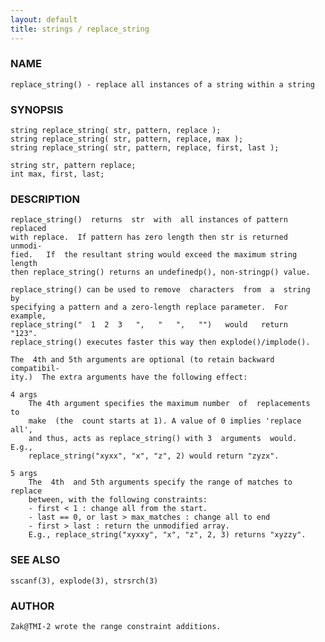 ```yaml
---
layout: default
title: strings / replace_string
---
```


### NAME

    replace_string() - replace all instances of a string within a string


### SYNOPSIS

    string replace_string( str, pattern, replace );
    string replace_string( str, pattern, replace, max );
    string replace_string( str, pattern, replace, first, last );

    string str, pattern replace;
    int max, first, last;

### DESCRIPTION

    replace_string()  returns  str  with  all instances of pattern replaced
    with replace.  If pattern has zero length then str is returned  unmodi‐
    fied.   If  the resultant string would exceed the maximum string length
    then replace_string() returns an undefinedp(), non-stringp() value.

    replace_string() can be used to remove  characters  from  a  string  by
    specifying a pattern and a zero-length replace parameter.  For example,
    replace_string("  1  2  3   ",   "   ",   "")   would   return   "123".
    replace_string() executes faster this way then explode()/implode().

    The  4th and 5th arguments are optional (to retain backward compatibil‐
    ity.)  The extra arguments have the following effect:

    4 args
        The 4th argument specifies the maximum number  of  replacements  to
        make  (the  count starts at 1). A value of 0 implies 'replace all',
        and thus, acts as replace_string() with 3  arguments  would.  E.g.,
        replace_string("xyxx", "x", "z", 2) would return "zyzx".

    5 args
        The  4th  and 5th arguments specify the range of matches to replace
        between, with the following constraints:
        - first < 1 : change all from the start.
        - last == 0, or last > max_matches : change all to end
        - first > last : return the unmodified array.
        E.g., replace_string("xyxxy", "x", "z", 2, 3) returns "xyzzy".

### SEE ALSO

    sscanf(3), explode(3), strsrch(3)

### AUTHOR

    Zak@TMI-2 wrote the range constraint additions.
